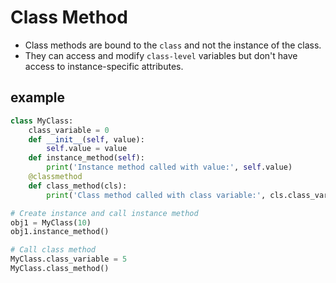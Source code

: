# Class Method

 - Class methods are bound to the `class` and not the instance of the class. 
 - They can access and modify `class-level` variables but don't have access to instance-specific attributes.

## example
```py
class MyClass:
    class_variable = 0
    def __init__(self, value):
        self.value = value
    def instance_method(self):
        print('Instance method called with value:', self.value)
    @classmethod
    def class_method(cls):
        print('Class method called with class variable:', cls.class_variable)

# Create instance and call instance method
obj1 = MyClass(10)
obj1.instance_method()

# Call class method
MyClass.class_variable = 5
MyClass.class_method()
```
